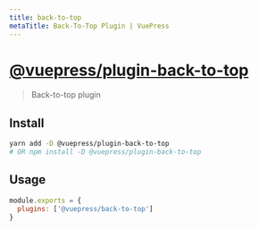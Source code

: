 ```yaml
---
title: back-to-top
metaTitle: Back-To-Top Plugin | VuePress
---
```


# [@vuepress/plugin-back-to-top](https://github.com/vuejs/vuepress/tree/master/packages/%40vuepress/plugin-back-to-top)

> Back-to-top plugin

## Install

```bash
yarn add -D @vuepress/plugin-back-to-top
# OR npm install -D @vuepress/plugin-back-to-top
```

## Usage

```javascript
module.exports = {
  plugins: ['@vuepress/back-to-top'] 
}
```
